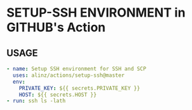 # SETUP-SSH ENVIRONMENT in GITHUB's Action

## USAGE

```yml
- name: Setup SSH environment for SSH and SCP
  uses: alinz/actions/setup-ssh@master
  env:
    PRIVATE_KEY: ${{ secrets.PRIVATE_KEY }}
    HOST: ${{ secrets.HOST }}
- run: ssh ls -lath
```
